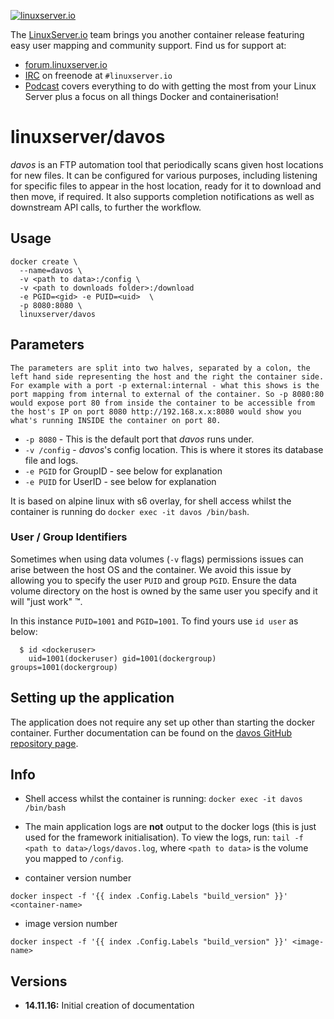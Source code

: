 [linuxserverurl]: https://linuxserver.io
[forumurl]: https://forum.linuxserver.io
[ircurl]: https://www.linuxserver.io/irc/
[podcasturl]: https://www.linuxserver.io/podcast/

[![linuxserver.io](https://raw.githubusercontent.com/linuxserver/docker-templates/master/linuxserver.io/img/linuxserver_medium.png)][linuxserverurl]

The [LinuxServer.io][linuxserverurl] team brings you another container release featuring easy user mapping and community support. Find us for support at:
* [forum.linuxserver.io][forumurl]
* [IRC][ircurl] on freenode at `#linuxserver.io`
* [Podcast][podcasturl] covers everything to do with getting the most from your Linux Server plus a focus on all things Docker and containerisation!

# linuxserver/davos

_davos_ is an FTP automation tool that periodically scans given host locations for new files. It can be configured for various purposes, including listening for specific files to appear in the host location, ready for it to download and then move, if required. It also supports completion notifications as well as downstream API calls, to further the workflow.

## Usage

```
docker create \
  --name=davos \
  -v <path to data>:/config \
  -v <path to downloads folder>:/download
  -e PGID=<gid> -e PUID=<uid>  \
  -p 8080:8080 \
  linuxserver/davos
```

## Parameters

`The parameters are split into two halves, separated by a colon, the left hand side representing the host and the right the container side.
For example with a port -p external:internal - what this shows is the port mapping from internal to external of the container.
So -p 8080:80 would expose port 80 from inside the container to be accessible from the host's IP on port 8080
http://192.168.x.x:8080 would show you what's running INSIDE the container on port 80.`


* `-p 8080` - This is the default port that _davos_ runs under.
* `-v /config` - _davos_'s config location. This is where it stores its database file and logs.
* `-e PGID` for GroupID - see below for explanation
* `-e PUID` for UserID - see below for explanation

It is based on alpine linux with s6 overlay, for shell access whilst the container is running do `docker exec -it davos /bin/bash`.

### User / Group Identifiers

Sometimes when using data volumes (`-v` flags) permissions issues can arise between the host OS and the container. We avoid this issue by allowing you to specify the user `PUID` and group `PGID`. Ensure the data volume directory on the host is owned by the same user you specify and it will "just work" ™.

In this instance `PUID=1001` and `PGID=1001`. To find yours use `id user` as below:

```
  $ id <dockeruser>
    uid=1001(dockeruser) gid=1001(dockergroup) groups=1001(dockergroup)
```

## Setting up the application

The application does not require any set up other than starting the docker container. Further documentation can be found on the [davos GitHub repository page](https://github.com/linuxserver/davos).

## Info

* Shell access whilst the container is running: `docker exec -it davos /bin/bash`
* The main application logs are **not** output to the docker logs (this is just used for the framework initialisation). To view the logs, run: `tail -f <path to data>/logs/davos.log`, where `<path to data>` is the volume you mapped to `/config`.

* container version number

`docker inspect -f '{{ index .Config.Labels "build_version" }}' <container-name>`

* image version number

`docker inspect -f '{{ index .Config.Labels "build_version" }}' <image-name>`

## Versions

+ **14.11.16:** Initial creation of documentation
